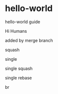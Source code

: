 # hello-world
hello-world guide

Hi Humans

added by merge branch

squash

single

single squash

single rebase

br
